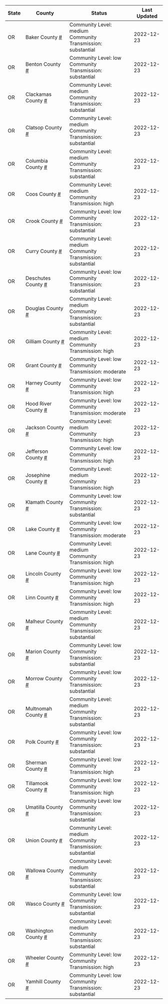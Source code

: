 State | County | Status | Last Updated
--- | --- | --- | --- 
OR | Baker County <a href="#baker_county">#</a> | <a name="baker_county"></a>Community Level: medium<br/>Community Transmission: substantial | 2022-12-23
OR | Benton County <a href="#benton_county">#</a> | <a name="benton_county"></a>Community Level: low<br/>Community Transmission: substantial | 2022-12-23
OR | Clackamas County <a href="#clackamas_county">#</a> | <a name="clackamas_county"></a>Community Level: medium<br/>Community Transmission: substantial | 2022-12-23
OR | Clatsop County <a href="#clatsop_county">#</a> | <a name="clatsop_county"></a>Community Level: medium<br/>Community Transmission: substantial | 2022-12-23
OR | Columbia County <a href="#columbia_county">#</a> | <a name="columbia_county"></a>Community Level: medium<br/>Community Transmission: substantial | 2022-12-23
OR | Coos County <a href="#coos_county">#</a> | <a name="coos_county"></a>Community Level: medium<br/>Community Transmission: high | 2022-12-23
OR | Crook County <a href="#crook_county">#</a> | <a name="crook_county"></a>Community Level: low<br/>Community Transmission: substantial | 2022-12-23
OR | Curry County <a href="#curry_county">#</a> | <a name="curry_county"></a>Community Level: medium<br/>Community Transmission: substantial | 2022-12-23
OR | Deschutes County <a href="#deschutes_county">#</a> | <a name="deschutes_county"></a>Community Level: low<br/>Community Transmission: substantial | 2022-12-23
OR | Douglas County <a href="#douglas_county">#</a> | <a name="douglas_county"></a>Community Level: medium<br/>Community Transmission: substantial | 2022-12-23
OR | Gilliam County <a href="#gilliam_county">#</a> | <a name="gilliam_county"></a>Community Level: medium<br/>Community Transmission: high | 2022-12-23
OR | Grant County <a href="#grant_county">#</a> | <a name="grant_county"></a>Community Level: low<br/>Community Transmission: moderate | 2022-12-23
OR | Harney County <a href="#harney_county">#</a> | <a name="harney_county"></a>Community Level: low<br/>Community Transmission: high | 2022-12-23
OR | Hood River County <a href="#hood_river_county">#</a> | <a name="hood_river_county"></a>Community Level: low<br/>Community Transmission: moderate | 2022-12-23
OR | Jackson County <a href="#jackson_county">#</a> | <a name="jackson_county"></a>Community Level: medium<br/>Community Transmission: high | 2022-12-23
OR | Jefferson County <a href="#jefferson_county">#</a> | <a name="jefferson_county"></a>Community Level: low<br/>Community Transmission: high | 2022-12-23
OR | Josephine County <a href="#josephine_county">#</a> | <a name="josephine_county"></a>Community Level: medium<br/>Community Transmission: high | 2022-12-23
OR | Klamath County <a href="#klamath_county">#</a> | <a name="klamath_county"></a>Community Level: low<br/>Community Transmission: substantial | 2022-12-23
OR | Lake County <a href="#lake_county">#</a> | <a name="lake_county"></a>Community Level: low<br/>Community Transmission: moderate | 2022-12-23
OR | Lane County <a href="#lane_county">#</a> | <a name="lane_county"></a>Community Level: medium<br/>Community Transmission: high | 2022-12-23
OR | Lincoln County <a href="#lincoln_county">#</a> | <a name="lincoln_county"></a>Community Level: low<br/>Community Transmission: high | 2022-12-23
OR | Linn County <a href="#linn_county">#</a> | <a name="linn_county"></a>Community Level: low<br/>Community Transmission: high | 2022-12-23
OR | Malheur County <a href="#malheur_county">#</a> | <a name="malheur_county"></a>Community Level: medium<br/>Community Transmission: substantial | 2022-12-23
OR | Marion County <a href="#marion_county">#</a> | <a name="marion_county"></a>Community Level: low<br/>Community Transmission: substantial | 2022-12-23
OR | Morrow County <a href="#morrow_county">#</a> | <a name="morrow_county"></a>Community Level: low<br/>Community Transmission: substantial | 2022-12-23
OR | Multnomah County <a href="#multnomah_county">#</a> | <a name="multnomah_county"></a>Community Level: medium<br/>Community Transmission: substantial | 2022-12-23
OR | Polk County <a href="#polk_county">#</a> | <a name="polk_county"></a>Community Level: low<br/>Community Transmission: substantial | 2022-12-23
OR | Sherman County <a href="#sherman_county">#</a> | <a name="sherman_county"></a>Community Level: low<br/>Community Transmission: high | 2022-12-23
OR | Tillamook County <a href="#tillamook_county">#</a> | <a name="tillamook_county"></a>Community Level: low<br/>Community Transmission: high | 2022-12-23
OR | Umatilla County <a href="#umatilla_county">#</a> | <a name="umatilla_county"></a>Community Level: low<br/>Community Transmission: substantial | 2022-12-23
OR | Union County <a href="#union_county">#</a> | <a name="union_county"></a>Community Level: medium<br/>Community Transmission: substantial | 2022-12-23
OR | Wallowa County <a href="#wallowa_county">#</a> | <a name="wallowa_county"></a>Community Level: medium<br/>Community Transmission: substantial | 2022-12-23
OR | Wasco County <a href="#wasco_county">#</a> | <a name="wasco_county"></a>Community Level: low<br/>Community Transmission: substantial | 2022-12-23
OR | Washington County <a href="#washington_county">#</a> | <a name="washington_county"></a>Community Level: medium<br/>Community Transmission: substantial | 2022-12-23
OR | Wheeler County <a href="#wheeler_county">#</a> | <a name="wheeler_county"></a>Community Level: low<br/>Community Transmission: high | 2022-12-23
OR | Yamhill County <a href="#yamhill_county">#</a> | <a name="yamhill_county"></a>Community Level: low<br/>Community Transmission: substantial | 2022-12-23
